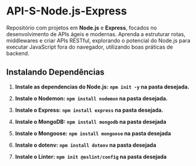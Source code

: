 # API-S-Node.js-Express
Repositório com projetos em **Node.js** e **Express**, focados no desenvolvimento de APIs ágeis e modernas. Aprenda a estruturar rotas, middlewares e criar APIs RESTful, explorando o potencial do Node.js para executar JavaScript fora do navegador, utilizando boas práticas de backend.

## Instalando Dependências

1. **Instale as dependencias do Node.js:**
    **```npm init -y``` na pasta desejada.**

2. **Instale o Nodemon:**
    **```npm install nodemon``` na pasta desejada.**

3. **Instale o Express:**
    **```npm install express``` na pasta desejada.**

4. **Instale o MongoDB:**
    **```npm install mongodb``` na pasta desejada**

5. **Instale o Mongoose:**
    **```npm install mongoose``` na pasta desejada**

6. **Instale o dotenv:**
    **```npm install dotenv``` na pasta desejada**

7. **Instale o Linter:**
    **```npm init @eslint/config``` na pasta desejada**